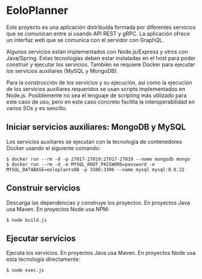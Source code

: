 # EoloPlanner

Este proyecto es una aplicación distribuida formada por diferentes servicios que se comunican entre sí usando API REST y gRPC. La aplicación ofrece un interfaz web que se comunica con el servidor con GraphQL. 

Algunos servicios están implementados con Node.js/Express y otros con Java/Spring. Estas tecnologías deben estar instaladas en el host para poder construir y ejecutar los servicios. También se requiere Docker para ejecutar los servicios auxiliares (MySQL y MongoDB).

Para la construcción de los servicios y su ejecución, así como la ejecución de los servicios auxiliares requeridos se usan scripts implementados en Node.js. Posiblemente no sea el lenguaje de scripting más utilizado para este caso de uso, pero en este caso concreto facilita la interoperabilidad en varios SOs y es sencillo.

## Iniciar servicios auxiliares: MongoDB y MySQL

Los servicios auxiliares se ejecutan con la tecnología de contenedores Docker usando el siguiente comando:

```
$ docker run --rm -d -p 27017-27019:27017-27019 --name mongodb mongo
$ docker run --rm -d -e MYSQL_ROOT_PASSWORD=password -e MYSQL_DATABASE=eoloplantsDB -p 3306:3306 --name mysql mysql:8.0.22
```

## Construir servicios

Descarga las dependencias y construye los proyectos. En proyectos Java usa Maven. En proyectos Node usa NPM:

```
$ node build.js
```

## Ejecutar servicios

Ejecuta los servicios. En proyectos Java usa Maven. En proyectos Node usa esta tecnología directamente:

```
$ node exec.js
```